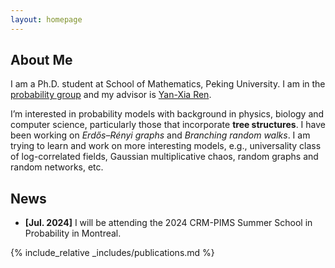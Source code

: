 ```yaml
---
layout: homepage
---
```


## About Me
I am a Ph.D. student at School of Mathematics, Peking University. I am in the [probability group](https://pkuprobability.com) and my advisor is [Yan-Xia Ren](https://www.math.pku.edu.cn/teachers/renyx/indexE.htm). 
 
I’m interested in probability models with background in physics, biology and computer science, particularly those that incorporate **tree structures**. I have been working on *Erdős–Rényi graphs* and *Branching random walks*.
I am trying to learn and work on more interesting models, e.g., universality class of log-correlated fields, Gaussian multiplicative chaos, random graphs and random networks, etc.

## News

- **[Jul. 2024]** I will be attending the 2024 CRM-PIMS Summer School in Probability in Montreal.


 {% include_relative _includes/publications.md %}


